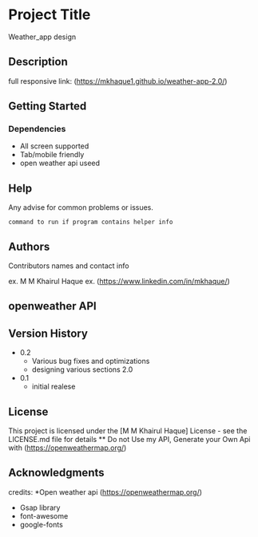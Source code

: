 # Project Title
Weather_app design 
## Description

full responsive link: (https://mkhaque1.github.io/weather-app-2.0/)

## Getting Started

### Dependencies

* All screen supported
* Tab/mobile friendly
* open weather api useed

## Help

Any advise for common problems or issues.
```
command to run if program contains helper info
```

## Authors

Contributors names and contact info

ex. M M Khairul Haque 
ex. (https://www.linkedin.com/in/mkhaque/)

## openweather API

## Version History

* 0.2
    * Various bug fixes and optimizations
    * designing various sections 2.0
* 0.1
    * initial realese

## License

This project is licensed under the [M M Khairul Haque] License - see the LICENSE.md file for details
** Do not Use my API, Generate your Own Api with (https://openweathermap.org/)

## Acknowledgments

credits:
*Open weather api (https://openweathermap.org/)
* Gsap library
* font-awesome
* google-fonts



